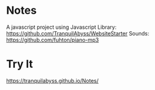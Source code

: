 # Notes
A javascript project using
Javascript Library: https://github.com/TranquilAbyss/WebsiteStarter
Sounds: https://github.com/fuhton/piano-mp3

# Try It
https://tranquilabyss.github.io/Notes/
